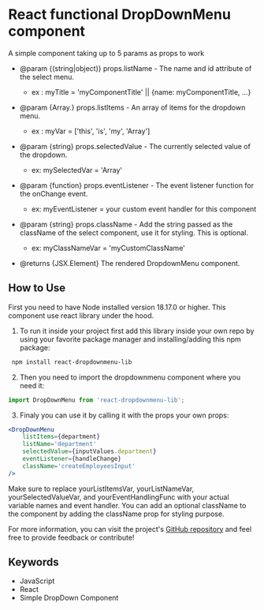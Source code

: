 # React functional DropDownMenu component

A simple component taking up to 5 params as props to work

- @param {(string|object)} props.listName - The name and id attribute of the select menu.

  - ex : myTitle = 'myComponentTitle' || {name: myComponentTitle, ...}

- @param {Array.<string>} props.listItems - An array of items for the dropdown menu.

  - ex : myVar = ['this', 'is', 'my', 'Array']

- @param {string} props.selectedValue - The currently selected value of the dropdown.

  - ex: mySelectedVar = 'Array'

- @param {function} props.eventListener - The event listener function for the onChange event.

  - ex: myEventListener = your custom event handler for this component

- @param {string} props.className - Add the string passed as the className of the select component, use it for styling.
  This is optional.

  - ex: myClassNameVar = 'myCustomClassName'

- @returns {JSX.Element} The rendered DropdownMenu component.

## How to Use

First you need to have Node installed version 18.17.0 or higher.
This component use react library under the hood.

1. To run it inside your project first add this library inside your own repo by using your favorite package manager and installing/adding this npm package:

```bash
 npm install react-dropdownmenu-lib
```

2. Then you need to import the dropdownmenu component where you need it:

```js
import DropDownMenu from 'react-dropdownmenu-lib';
```

3. Finaly you can use it by calling it with the props your own props:

```jsx
<DropDownMenu
	listItems={department}
	listName='department'
	selectedValue={inputValues.department}
	eventListener={handleChange}
	className='createEmployeesInput'
/>
```

Make sure to replace yourListItemsVar, yourListNameVar, yourSelectedValueVar, and yourEventHandlingFunc with your actual variable names and event handler.
You can add an optional className to the component by adding the className prop for styling purpose.

For more information, you can visit the project's [GitHub repository](https://github.com/M-Gweltaz/OC-Project-14-NPM-Lib) and feel free to provide feedback or contribute!

## Keywords

- JavaScript
- React
- Simple DropDown Component

